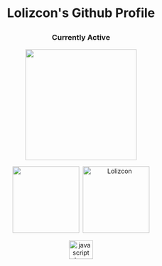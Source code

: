# <p align="center">Lolizcon's Github Profile</p>
### <p align="center">Currently Active</p>

<p align="center">
  <img height="250px" src="https://lanyard-profile-readme.vercel.app/api/847507038287822909" />
</p>

<p align="center">
   <img height="150px" src="https://github-readme-stats.vercel.app/api?username=Lolizcon&show_icons=true&count_private=true&theme=dracula" />&nbsp;
  <img height="150px" src="https://github-readme-stats.vercel.app/api/top-langs/?username=Lolizcon&layout=compact&count_private=true&theme=dracula" alt="Lolizcon" />
</p>

<div align="center">
  <img src="https://cdn.jsdelivr.net/gh/devicons/devicon/icons/javascript/javascript-original.svg" height="42" width="54" alt="javascript logo"  />
</div>
